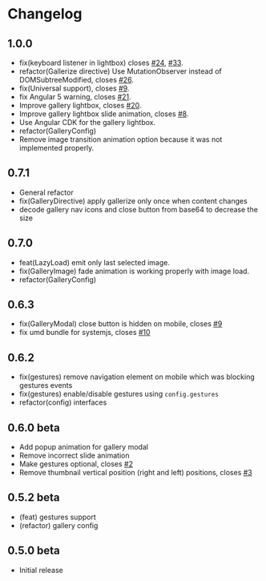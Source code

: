 # Changelog

## 1.0.0

 - fix(keyboard listener in lightbox) closes [#24](https://github.com/MurhafSousli/ng-gallery/issues/24), [#33](https://github.com/MurhafSousli/ng-gallery/issues/33).
 - refactor(Gallerize directive) Use MutationObserver instead of DOMSubtreeModified, closes [#26](https://github.com/MurhafSousli/ng-gallery/issues/26).
 - fix(Universal support), closes [#9](https://github.com/MurhafSousli/ng-gallery/issues/9).
 - fix Angular 5 warning, closes [#21](https://github.com/MurhafSousli/ng-gallery/issues/21).
 - Improve gallery lightbox, closes [#20](https://github.com/MurhafSousli/ng-gallery/issues/20).
 - Improve gallery lightbox slide animation, closes [#8](https://github.com/MurhafSousli/ng-gallery/issues/8).
 - Use Angular CDK for the gallery lightbox.
 - refactor(GalleryConfig)
 - Remove image transition animation option because it was not implemented properly.

## 0.7.1

 - General refactor
 - fix(GalleryDirective) apply gallerize only once when content changes
 - decode gallery nav icons and close button from base64 to decrease the size

## 0.7.0

 - feat(LazyLoad) emit only last selected image.
 - fix(GalleryImage) fade animation is working properly with image load.
 - refactor(GalleryConfig)

## 0.6.3

 - fix(GalleryModal) close button is hidden on mobile, closes [#9](https://github.com/MurhafSousli/ng-gallery/issues/9)
 - fix umd bundle for systemjs, closes [#10](https://github.com/MurhafSousli/ng-gallery/issues/10)

## 0.6.2

 - fix(gestures) remove navigation element on mobile which was blocking gestures events
 - fix(gestures) enable/disable gestures using `config.gestures`
 - refactor(config) interfaces

## 0.6.0 beta

 - Add popup animation for gallery modal
 - Remove incorrect slide animation
 - Make gestures optional, closes [#2](https://github.com/MurhafSousli/ng-gallery/issues/2)
 - Remove thumbnail vertical position (right and left) positions, closes [#3](https://github.com/MurhafSousli/ng-gallery/issues/3)

## 0.5.2 beta

 - (feat) gestures support
 - (refactor) gallery config 

## 0.5.0 beta

 - Initial release 
